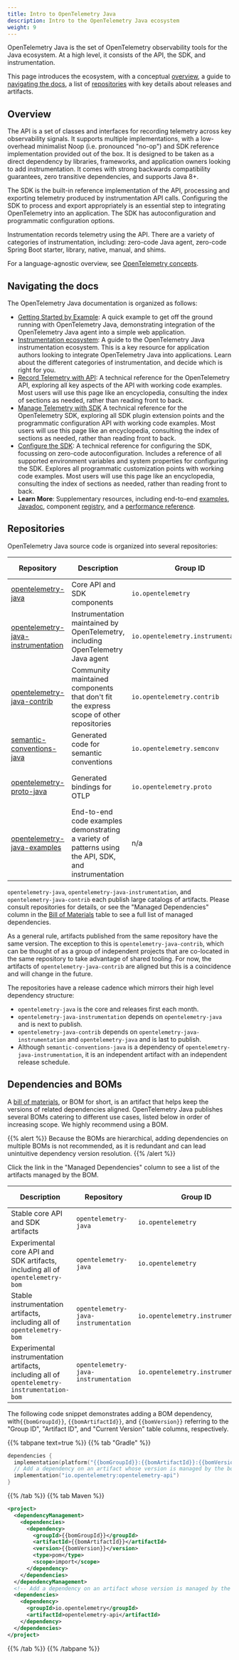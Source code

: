 ```yaml
---
title: Intro to OpenTelemetry Java
description: Intro to the OpenTelemetry Java ecosystem
weight: 9
---
```


OpenTelemetry Java is the set of OpenTelemetry observability tools for the Java
ecosystem. At a high level, it consists of the API, the SDK, and
instrumentation.

This page introduces the ecosystem, with a conceptual [overview](#overview), a
guide to [navigating the docs](#navigating-the-docs), a list of
[repositories](#repositories) with key details about releases and artifacts.

## Overview

The API is a set of classes and interfaces for recording telemetry across key
observability signals. It supports multiple implementations, with a low-overhead
minimalist Noop (i.e. pronounced "no-op") and SDK reference implementation
provided out of the box. It is designed to be taken as a direct dependency by
libraries, frameworks, and application owners looking to add instrumentation. It
comes with strong backwards compatibility guarantees, zero transitive
dependencies, and supports Java 8+.

The SDK is the built-in reference implementation of the API, processing and
exporting telemetry produced by instrumentation API calls. Configuring the SDK
to process and export appropriately is an essential step to integrating
OpenTelemetry into an application. The SDK has autoconfiguration and
programmatic configuration options.

Instrumentation records telemetry using the API. There are a variety of
categories of instrumentation, including: zero-code Java agent, zero-code Spring
Boot starter, library, native, manual, and shims.

For a language-agnostic overview, see [OpenTelemetry concepts](/docs/concepts/).

## Navigating the docs

The OpenTelemetry Java documentation is organized as follows:

- [Getting Started by Example](../getting-started/): A quick example to get off
  the ground running with OpenTelemetry Java, demonstrating integration of the
  OpenTelemetry Java agent into a simple web application.
- [Instrumentation ecosystem](../instrumentation/): A guide to the OpenTelemetry
  Java instrumentation ecosystem. This is a key resource for application authors
  looking to integrate OpenTelemetry Java into applications. Learn about the
  different categories of instrumentation, and decide which is right for you.
- [Record Telemetry with API](../api/): A technical reference for the
  OpenTelemetry API, exploring all key aspects of the API with working code
  examples. Most users will use this page like an encyclopedia, consulting the
  index of sections as needed, rather than reading front to back.
- [Manage Telemetry with SDK](../sdk/) A technical reference for the
  OpenTelemetry SDK, exploring all SDK plugin extension points and the
  programmatic configuration API with working code examples. Most users will use
  this page like an encyclopedia, consulting the index of sections as needed,
  rather than reading front to back.
- [Configure the SDK](../configuration/): A technical reference for configuring
  the SDK, focussing on zero-code autoconfiguration. Includes a reference of all
  supported environment variables and system properties for configuring the SDK.
  Explores all programmatic customization points with working code examples.
  Most users will use this page like an encyclopedia, consulting the index of
  sections as needed, rather than reading front to back.
- **Learn More**: Supplementary resources, including end-to-end
  [examples](../examples/), [Javadoc](../api/), component
  [registry](../registry/), and a
  [performance reference](/docs/zero-code/java/agent/performance/).

## Repositories

OpenTelemetry Java source code is organized into several repositories:

| Repository                                                                                                 | Description                                                                                          | Group ID                           | Current Version                      | Release cadence                                                                                                                                           |
| ---------------------------------------------------------------------------------------------------------- | ---------------------------------------------------------------------------------------------------- | ---------------------------------- | ------------------------------------ | --------------------------------------------------------------------------------------------------------------------------------------------------------- |
| [opentelemetry-java](https://github.com/open-telemetry/opentelemetry-java)                                 | Core API and SDK components                                                                          | `io.opentelemetry`                 | `{{% param vers.otel %}}`            | [Friday after first Monday of the month](https://github.com/open-telemetry/opentelemetry-java/blob/main/RELEASING.md#release-cadence)                     |
| [opentelemetry-java-instrumentation](https://github.com/open-telemetry/opentelemetry-java-instrumentation) | Instrumentation maintained by OpenTelemetry, including OpenTelemetry Java agent                      | `io.opentelemetry.instrumentation` | `{{% param vers.instrumentation %}}` | [Wednesday after second Monday of the month](https://github.com/open-telemetry/opentelemetry-java-instrumentation/blob/main/RELEASING.md#release-cadence) |
| [opentelemetry-java-contrib](https://github.com/open-telemetry/opentelemetry-java-contrib)                 | Community maintained components that don't fit the express scope of other repositories               | `io.opentelemetry.contrib`         | `{{% param vers.contrib %}}`         | [Friday after second Monday of the month](https://github.com/open-telemetry/opentelemetry-java-contrib/blob/main/RELEASING.md#release-cadence)            |
| [semantic-conventions-java](https://github.com/open-telemetry/semantic-conventions-java)                   | Generated code for semantic conventions                                                              | `io.opentelemetry.semconv`         | `{{% param vers.semconv %}}`         | Following releases of [semantic-conventions](https://github.com/open-telemetry/semantic-conventions)                                                      |
| [opentelemetry-proto-java](https://github.com/open-telemetry/opentelemetry-proto-java)                     | Generated bindings for OTLP                                                                          | `io.opentelemetry.proto`           | `1.3.2-alpha`                        | Following releases of [opentelemetry-proto](https://github.com/open-telemetry/opentelemetry-proto)                                                        |
| [opentelemetry-java-examples](https://github.com/open-telemetry/opentelemetry-java-examples)               | End-to-end code examples demonstrating a variety of patterns using the API, SDK, and instrumentation | n/a                                | n/a                                  | n/a                                                                                                                                                       |

`opentelemetry-java`, `opentelemetry-java-instrumentation`, and
`opentelemetry-java-contrib` each publish large catalogs of artifacts. Please
consult repositories for details, or see the "Managed Dependencies" column in
the [Bill of Materials](#dependencies-and-boms) table to see a full list of
managed dependencies.

As a general rule, artifacts published from the same repository have the same
version. The exception to this is `opentelemetry-java-contrib`, which can be
thought of as a group of independent projects that are co-located in the same
repository to take advantage of shared tooling. For now, the artifacts of
`opentelemetry-java-contrib` are aligned but this is a coincidence and will
change in the future.

The repositories have a release cadence which mirrors their high level
dependency structure:

- `opentelemetry-java` is the core and releases first each month.
- `opentelemetry-java-instrumentation` depends on `opentelemetry-java` and is
  next to publish.
- `opentelemetry-java-contrib` depends on `opentelemetry-java-instrumentation`
  and `opentelemetry-java` and is last to publish.
- Although `semantic-conventions-java` is a dependency of
  `opentelemetry-java-instrumentation`, it is an independent artifact with an
  independent release schedule.

## Dependencies and BOMs

A
[bill of materials](https://maven.apache.org/guides/introduction/introduction-to-dependency-mechanism.html#Bill_of_Materials_.28BOM.29_POMs),
or BOM for short, is an artifact that helps keep the versions of related
dependencies aligned. OpenTelemetry Java publishes several BOMs catering to
different use cases, listed below in order of increasing scope. We highly
recommend using a BOM.

{{% alert %}} Because the BOMs are hierarchical, adding dependencies on multiple
BOMs is not recommended, as it is redundant and can lead unintuitive dependency
version resolution. {{% /alert %}}

Click the link in the "Managed Dependencies" column to see a list of the
artifacts managed by the BOM.

| Description                                                                                  | Repository                           | Group ID                           | Artifact ID                               | Current Version                            | Managed Dependencies                                      |
| -------------------------------------------------------------------------------------------- | ------------------------------------ | ---------------------------------- | ----------------------------------------- | ------------------------------------------ | --------------------------------------------------------- |
| Stable core API and SDK artifacts                                                            | `opentelemetry-java`                 | `io.opentelemetry`                 | `opentelemetry-bom`                       | `{{% param vers.otel %}}`                  | [latest pom.xml][opentelemetry-bom]                       |
| Experimental core API and SDK artifacts, including all of `opentelemetry-bom`                | `opentelemetry-java`                 | `io.opentelemetry`                 | `opentelemetry-bom-alpha`                 | `{{% param vers.otel %}}-alpha`            | [latest pom.xml][opentelemetry-bom-alpha]                 |
| Stable instrumentation artifacts, including all of `opentelemetry-bom`                       | `opentelemetry-java-instrumentation` | `io.opentelemetry.instrumentation` | `opentelemetry-instrumentation-bom`       | `{{% param vers.instrumentation %}}`       | [latest pom.xml][opentelemetry-instrumentation-bom]       |
| Experimental instrumentation artifacts, including all of `opentelemetry-instrumentation-bom` | `opentelemetry-java-instrumentation` | `io.opentelemetry.instrumentation` | `opentelemetry-instrumentation-bom-alpha` | `{{% param vers.instrumentation %}}-alpha` | [latest pom.xml][opentelemetry-instrumentation-alpha-bom] |

The following code snippet demonstrates adding a BOM dependency,
with`{{bomGroupId}}`, `{{bomArtifactId}}`, and `{{bomVersion}}` referring to the
"Group ID", "Artifact ID", and "Current Version" table columns, respectively.

{{% tabpane text=true %}} {{% tab "Gradle" %}}

```kotlin
dependencies {
  implementation(platform("{{bomGroupId}}:{{bomArtifactId}}:{{bomVersion}}"))
  // Add a dependency on an artifact whose version is managed by the bom
  implementation("io.opentelemetry:opentelemetry-api")
}
```

{{% /tab %}} {{% tab Maven %}}

```xml
<project>
  <dependencyManagement>
    <dependencies>
      <dependency>
        <groupId>{{bomGroupId}}</groupId>
        <artifactId>{{bomArtifactId}}</artifactId>
        <version>{{bomVersion}}</version>
        <type>pom</type>
        <scope>import</scope>
      </dependency>
    </dependencies>
  </dependencyManagement>
  <!-- Add a dependency on an artifact whose version is managed by the bom -->
  <dependencies>
    <dependency>
      <groupId>io.opentelemetry</groupId>
      <artifactId>opentelemetry-api</artifactId>
    </dependency>
  </dependencies>
</project>
```

{{% /tab %}} {{% /tabpane %}}

[opentelemetry-bom]:
  <https://repo1.maven.org/maven2/io/opentelemetry/opentelemetry-bom/{{% param vers.otel %}}/opentelemetry-bom-{{% param vers.otel %}}.pom>
[opentelemetry-bom-alpha]:
  <https://repo1.maven.org/maven2/io/opentelemetry/opentelemetry-bom-alpha/{{% param vers.otel %}}-alpha/opentelemetry-bom-alpha-{{% param vers.otel %}}-alpha.pom>
[opentelemetry-instrumentation-bom]:
  <https://repo1.maven.org/maven2/io/opentelemetry/instrumentation/opentelemetry-instrumentation-bom/{{% param vers.instrumentation %}}/opentelemetry-instrumentation-bom-{{% param vers.instrumentation %}}.pom>
[opentelemetry-instrumentation-alpha-bom]:
  <https://repo1.maven.org/maven2/io/opentelemetry/instrumentation/opentelemetry-instrumentation-bom-alpha/{{% param vers.instrumentation %}}-alpha/opentelemetry-instrumentation-bom-alpha-{{% param vers.instrumentation %}}-alpha.pom>
